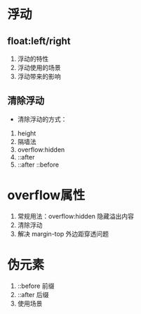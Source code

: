 # 浮动
## float:left/right
1. 浮动的特性
2. 浮动使用的场景
3. 浮动带来的影响

## 清除浮动
- 清除浮动的方式：
1. height
2. 隔墙法
3. overflow:hidden
4. ::after
5. ::after  ::before

# overflow属性
1. 常规用法：overflow:hidden 隐藏溢出内容
2. 清除浮动
3. 解决 margin-top 外边距穿透问题

# 伪元素
1. ::before  前缀
2. ::after  后缀
3. 使用场景

